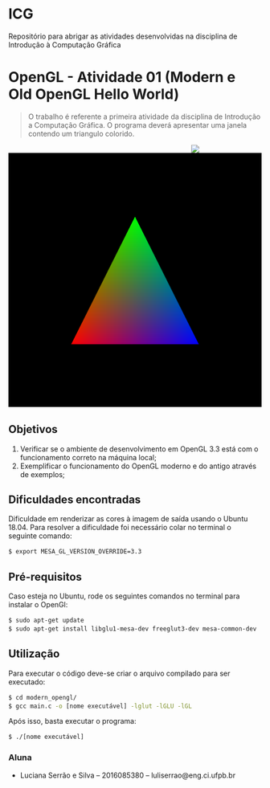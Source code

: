 # ICG
Repositório para abrigar as atividades desenvolvidas na disciplina de Introdução à Computação Gráfica

# OpenGL - Atividade 01 (Modern e Old OpenGL Hello World)

> O trabalho é referente a primeira atividade da disciplina de Introdução a Computação Gráfica. O programa deverá apresentar uma janela contendo um triangulo colorido.


[<img src="https://rawgit.com/eug/awesome-opengl/master/opengl-logo.svg" align="right" width="140">](https://www.opengl.org)
<img src="images/modern_opengl.png">

## Objetivos
<ol>
    <li>Verificar se o ambiente de desenvolvimento em OpenGL 3.3 está com o funcionamento correto na máquina local;</li>
    <li>Exemplificar o funcionamento do OpenGL moderno e do antigo através de exemplos;</li>
</ol>

## Dificuldades encontradas

Dificuldade em renderizar as cores à imagem de saída usando o Ubuntu 18.04. Para resolver a dificuldade foi necessário colar no terminal o seguinte comando: 

```sh
$ export MESA_GL_VERSION_OVERRIDE=3.3
```
## Pré-requisitos

Caso esteja no Ubuntu, rode os seguintes comandos no terminal para instalar o OpenGl:

```sh
$ sudo apt-get update
$ sudo apt-get install libglu1-mesa-dev freeglut3-dev mesa-common-dev
```

## Utilização

Para executar o código deve-se criar o arquivo compilado para ser executado:

```sh
$ cd modern_opengl/
$ gcc main.c -o [nome executável] -lglut -lGLU -lGL
```

Após isso, basta executar o programa:
```sh
$ ./[nome executável]
```
### Aluna
<ul>
    <li>Luciana Serrão e Silva – 2016085380 – luliserrao@eng.ci.ufpb.br</li>
</ul>

